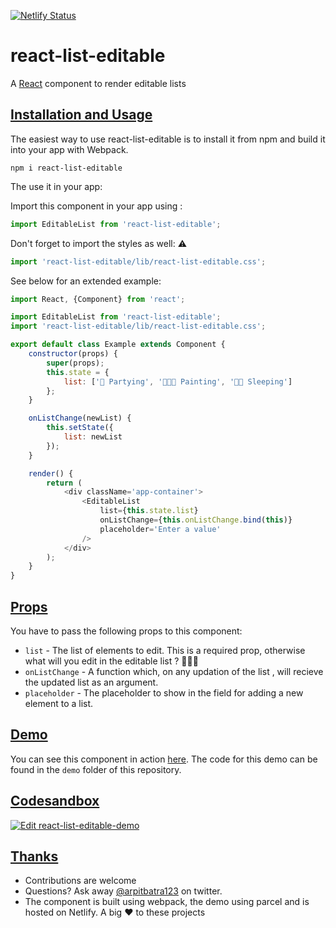 [![Netlify Status](https://api.netlify.com/api/v1/badges/c17e1d8c-c9bf-470e-98d0-5253ed2d7cf6/deploy-status)](https://app.netlify.com/sites/react-list-editable/deploys)

# react-list-editable

A [React](https://reactjs.org) component to render editable lists

## <u>Installation and Usage</u>

The easiest way to use react-list-editable is to install it from npm and build it into your app with Webpack.

```shell
npm i react-list-editable
```

The use it in your app:

Import this component in your app using :

```js
import EditableList from 'react-list-editable';
```

Don't forget to import the styles as well: ⚠️

```js
import 'react-list-editable/lib/react-list-editable.css';
```

See below for an extended example:

```js
import React, {Component} from 'react';

import EditableList from 'react-list-editable';
import 'react-list-editable/lib/react-list-editable.css';

export default class Example extends Component {
    constructor(props) {
        super(props);
        this.state = {
            list: ['🥳 Partying', '👩🏻‍🎨 Painting', '🛌🏻 Sleeping']
        };
    }

    onListChange(newList) {
        this.setState({
            list: newList
        });
    }

    render() {
        return (
            <div className='app-container'>
                <EditableList
                    list={this.state.list}
                    onListChange={this.onListChange.bind(this)}
                    placeholder='Enter a value'
                />
            </div>
        );
    }
}

```

## <u>Props</u>

You have to pass the following props to this component:

- `list` - The list of elements to edit. This is a required prop, otherwise what will you edit in the editable list ? 🤷🏻‍♂️
- `onListChange` - A function which, on any updation of the list , will recieve the updated list as an argument.
- `placeholder` - The placeholder to show in the field for adding a new element to a list.

## <u>Demo</u>

You can see this component in action [here](https://react-list-editable.netlify.com/). The code for this demo can be found in the `demo` folder of this repository.

## <u>Codesandbox</u>

[![Edit react-list-editable-demo](https://codesandbox.io/static/img/play-codesandbox.svg)](https://codesandbox.io/s/react-list-editable-demo-lk5fl?fontsize=14&hidenavigation=1&theme=dark)

## <u>Thanks</u>

- Contributions are welcome
- Questions? Ask away [@arpitbatra123](https://twitter.com/arpitbatra123) on twitter.
- The component is built using webpack, the demo using parcel and is hosted on Netlify. A big :heart: to these projects
